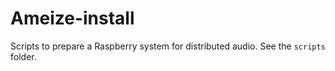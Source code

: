 # Ameize-install

Scripts to prepare a Raspberry system for distributed audio. See the `scripts` folder.

